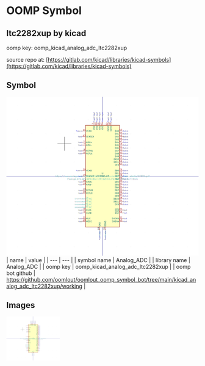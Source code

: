 # OOMP Symbol  
## ltc2282xup  by kicad  
  
oomp key: oomp_kicad_analog_adc_ltc2282xup  
  
source repo at: [https://gitlab.com/kicad/libraries/kicad-symbols](https://gitlab.com/kicad/libraries/kicad-symbols)  
## Symbol  
  
[![working.png](working_600.png)](working.png)  
| name | value | 
| --- | --- | 
| symbol name | Analog_ADC | 
| library name | Analog_ADC | 
| oomp key | oomp_kicad_analog_adc_ltc2282xup | 
| oomp bot github | https://github.com/oomlout/oomlout_oomp_symbol_bot/tree/main/kicad_analog_adc_ltc2282xup/working | 
## Images  
  
[![working.png](working_140.png)](working.png)  
